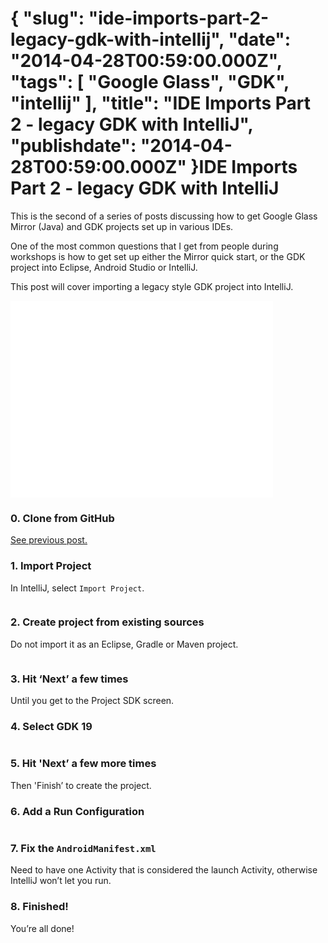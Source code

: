{
    "slug": "ide-imports-part-2-legacy-gdk-with-intellij",
    "date": "2014-04-28T00:59:00.000Z",
    "tags": [
        "Google Glass",
        "GDK",
        "intellij"
    ],
    "title": "IDE Imports Part 2 - legacy GDK with IntelliJ",
    "publishdate": "2014-04-28T00:59:00.000Z"
}IDE Imports Part 2 - legacy GDK with IntelliJ
=============================================




<p>This is the second of a series of posts discussing how to get Google Glass Mirror (Java) and GDK projects set up in various IDEs.</p>

<p>One of the most common questions that I get from people during workshops is how to get set up either the Mirror quick start, or the GDK project into Eclipse, Android Studio or IntelliJ.</p>

<p>This post will cover importing a legacy style GDK project into IntelliJ.</p>

<iframe width="420" height="315" src="//www.youtube.com/embed/HCDkuwL4nKw" frameborder="0" allowfullscreen></iframe>

<h3>0. Clone from GitHub</h3>

<p><a href="http://www.recursiverobot.com/post/84074011973/ide-imports-part-1-git-clone" target="_blank">See previous post.</a></p>

<h3>1. Import Project</h3>

<p>In IntelliJ, select <code>Import Project</code>.</p>

<p><img src="https://31.media.tumblr.com/72e5c4929a5dc7fc5761f010e191649a/tumblr_inline_n4prz8JBz11sq0x3a.png" alt=""/></p>

<h3>2. Create project from existing sources</h3>

<p>Do not import it as an Eclipse, Gradle or Maven project.</p>

<p><img src="https://31.media.tumblr.com/f0fe967e915f377d5e1a668db280e798/tumblr_inline_n4ps6fxKcF1sq0x3a.png" alt=""/></p>

<h3>3. Hit &lsquo;Next&rsquo; a few times</h3>

<p>Until you get to the Project SDK screen.</p>

<h3>4. Select GDK 19</h3>

<p><img src="https://31.media.tumblr.com/f147c71a20e83ed0d69efeb07f88c86e/tumblr_inline_n4pst7Iemn1sq0x3a.png" alt=""/></p>

<h3>5. Hit 'Next&rsquo; a few more times</h3>

<p>Then 'Finish&rsquo; to create the project.</p>

<h3>6. Add a Run Configuration</h3>

<p><img src="https://31.media.tumblr.com/801168a3edd4c01734352d713cbc912a/tumblr_inline_n4pt2fWfwZ1sq0x3a.png" alt=""/></p>

<h3>7. Fix the <code>AndroidManifest.xml</code></h3>

<p>Need to have one Activity that is considered the launch Activity, otherwise IntelliJ won&rsquo;t let you run.</p>

<script src="https://gist.github.com/emil10001/11358918.js"></script><h3>8. Finished!</h3>

<p>You&rsquo;re all done!</p>
